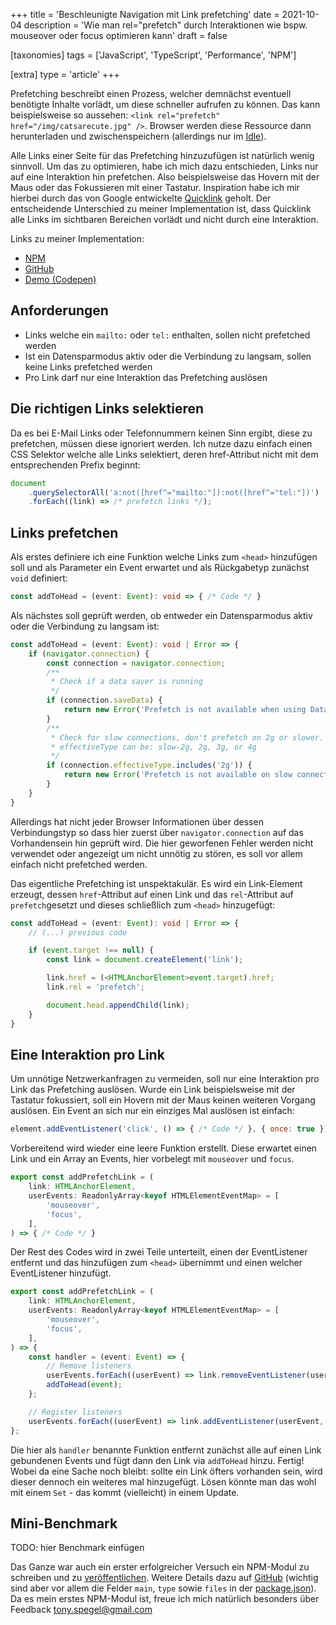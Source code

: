 +++
title = 'Beschleunigte Navigation mit Link prefetching'
date = 2021-10-04
description = 'Wie man rel="prefetch" durch Interaktionen wie bspw. mouseover oder focus optimieren kann'
draft = false

[taxonomies]
tags = ['JavaScript', 'TypeScript', 'Performance', 'NPM']

[extra]
type = 'article'
+++

Prefetching beschreibt einen Prozess, welcher demnächst eventuell benötigte Inhalte vorlädt,
um diese schneller aufrufen zu können. Das kann beispielsweise so aussehen:
`<link rel="prefetch" href="/img/catsarecute.jpg" />`. 
Browser werden diese Ressource dann herunterladen und zwischenspeichern 
(allerdings nur im <a class="text-link" target="_blank" rel="noopener noreferrer" href="https://developer.mozilla.org/en-US/docs/Web/HTTP/Link_prefetching_FAQ#how_is_browser_idle_time_determined">Idle</a>).

Alle Links einer Seite für das Prefetching hinzuzufügen ist natürlich wenig sinnvoll.
Um das zu optimieren, habe ich mich dazu entschieden, Links nur auf eine Interaktion hin prefetchen. 
Also beispielsweise das Hovern mit der Maus oder das Fokussieren mit einer Tastatur. Inspiration habe ich mir hierbei 
durch das von Google entwickelte <a class="text-link" target="_blank" rel="noopener noreferrer" href="https://getquick.link/">Quicklink</a> geholt. Der entscheidende Unterschied zu meiner Implementation ist, dass Quicklink alle Links im sichtbaren Bereichen vorlädt 
und nicht durch eine Interaktion.

Links zu meiner Implementation:
- <a class="text-link" target="_blank" rel="noopener noreferrer" href="https://www.npmjs.com/package/add-prefetch-link">NPM</a>
- <a class="text-link" target="_blank" rel="noopener noreferrer" href="https://github.com/TonySpegel/addPrefetchLink">GitHub</a>
- <a class="text-link" target="_blank" rel="noopener noreferrer" href="#">Demo (Codepen)</a>

## Anforderungen

- Links welche ein `mailto:` oder `tel:` enthalten, sollen nicht prefetched werden
- Ist ein Datensparmodus aktiv oder die Verbindung zu langsam, sollen keine Links prefetched werden
- Pro Link darf nur eine Interaktion das Prefetching auslösen

## Die richtigen Links selektieren
Da es bei E-Mail Links oder Telefonnummern keinen Sinn ergibt, diese zu prefetchen, müssen diese ignoriert werden.
Ich nutze dazu einfach einen CSS Selektor welche alle Links selektiert, 
deren href-Attribut nicht mit dem entsprechenden Prefix beginnt:
```javascript
document
    .querySelectorAll('a:not([href^="mailto:"]):not([href^="tel:"])')
    .forEach((link) => /* prefetch links */);
```

## Links prefetchen
Als erstes definiere ich eine Funktion welche Links zum `<head>` hinzufügen soll und als Parameter ein 
Event erwartet und als Rückgabetyp zunächst `void` definiert:
```typescript
const addToHead = (event: Event): void => { /* Code */ }
```
Als nächstes soll geprüft werden, ob entweder ein Datensparmodus aktiv oder die Verbindung zu langsam ist:
```typescript
const addToHead = (event: Event): void | Error => { 
    if (navigator.connection) {
        const connection = navigator.connection;
        /**
         * Check if a data saver is running
         */
        if (connection.saveData) {
            return new Error('Prefetch is not available when using Data Saver');
        }
        /**
         * Check for slow connections, don't prefetch on 2g or slower.
         * effectiveType can be: slow-2g, 2g, 3g, or 4g
         */
        if (connection.effectiveType.includes('2g')) {
            return new Error('Prefetch is not available on slow connection');
        }
    }
}
```
Allerdings hat nicht jeder Browser Informationen über dessen Verbindungstyp so dass hier zuerst über `navigator.connection` 
auf das Vorhandensein hin geprüft wird. Die hier geworfenen Fehler werden nicht verwendet oder angezeigt
um nicht unnötig zu stören, es soll vor allem einfach nicht prefetched werden.

Das eigentliche Prefetching ist unspektakulär. Es wird ein Link-Element erzeugt, dessen `href`-Attribut auf einen Link 
und das `rel`-Attribut auf `prefetch`gesetzt und dieses schließlich zum `<head>` hinzugefügt:

```typescript
const addToHead = (event: Event): void | Error => { 
    // (...) previous code

    if (event.target !== null) {
        const link = document.createElement('link');

        link.href = (<HTMLAnchorElement>event.target).href;
        link.rel = 'prefetch';

        document.head.appendChild(link);
    }
}
```

## Eine Interaktion pro Link
Um unnötige Netzwerkanfragen zu vermeiden, soll nur eine Interaktion pro Link das Prefetching auslösen.
Wurde ein Link beispielsweise mit der Tastatur fokussiert, soll ein Hovern mit der Maus keinen weiteren Vorgang auslösen.
Ein Event an sich nur ein einziges Mal auslösen ist einfach:
```javascript
element.addEventListener('click', () => { /* Code */ }, { once: true });
```
Vorbereitend wird wieder eine leere Funktion erstellt. Diese erwartet einen Link und ein Array an Events, 
hier vorbelegt mit `mouseover` und `focus`.
```typescript
export const addPrefetchLink = (
    link: HTMLAnchorElement,
    userEvents: ReadonlyArray<keyof HTMLElementEventMap> = [
        'mouseover',
        'focus',
    ],
) => { /* Code */ }
```
Der Rest des Codes wird in zwei Teile unterteilt, einen der EventListener entfernt und das hinzufügen zum
`<head>` übernimmt und einen welcher EventListener hinzufügt. 
```typescript
export const addPrefetchLink = (
    link: HTMLAnchorElement,
    userEvents: ReadonlyArray<keyof HTMLElementEventMap> = [
        'mouseover',
        'focus',
    ],
) => {
    const handler = (event: Event) => {
        // Remove listeners
        userEvents.forEach((userEvent) => link.removeEventListener(userEvent, handler));
        addToHead(event);
    };

    // Register listeners
    userEvents.forEach((userEvent) => link.addEventListener(userEvent, handler));
};
```
Die hier als `handler` benannte Funktion entfernt zunächst alle auf einen Link gebundenen Events und fügt dann
den Link via `addToHead` hinzu. Fertig! Wobei da eine Sache noch bleibt: sollte ein Link öfters vorhanden sein,
wird dieser dennoch ein weiteres mal hinzugefügt. Lösen könnte man das wohl mit einem `Set` - das kommt (vielleicht)
in einem Update. 

## Mini-Benchmark
TODO: hier Benchmark einfügen

Das Ganze war auch ein erster erfolgreicher Versuch ein NPM-Modul zu schreiben und zu 
<a class="text-link" target="_blank" rel="noopener noreferrer" href="https://www.npmjs.com/package/add-prefetch-link">veröffentlichen</a>.
Weitere Details dazu auf <a class="text-link" target="_blank" rel="noopener noreferrer" href="https://github.com/TonySpegel/addPrefetchLink/#readme">GitHub</a> (wichtig sind aber vor allem die Felder `main`, `type` sowie `files` in der <a class="text-link" target="_blank" rel="noopener noreferrer" href="https://github.com/TonySpegel/addPrefetchLink/blob/main/package.json">package.json</a>). 
Da es mein erstes NPM-Modul ist, freue ich mich natürlich besonders über Feedback <a class="text-link" target="_blank" rel="noopener noreferrer" href="mailto:tony.spegel@gmail.com" title="E-Mail schreiben">tony.spegel@gmail.com</a>  
